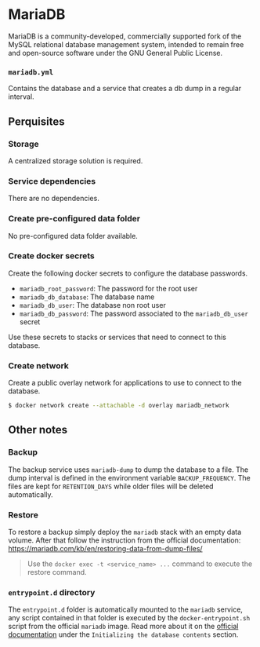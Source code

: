 # MariaDB

MariaDB is a community-developed, commercially supported fork of the MySQL relational database management system, intended to remain free and open-source software under the GNU General Public License.

### `mariadb.yml`
Contains the database and a service that creates a db dump in a regular interval.

## Perquisites
### Storage
A centralized storage solution is required.

### Service dependencies
There are no dependencies.

### Create pre-configured data folder
No pre-configured data folder available.

### Create docker secrets
Create the following docker secrets to configure the database passwords.

- `mariadb_root_password`: The password for the root user
- `mariadb_db_database`: The database name
- `mariadb_db_user`: The database non root user
- `mariadb_db_password`: The password associated to the `mariadb_db_user` secret

Use these secrets to stacks or services that need to connect to this database.

### Create network
Create a public overlay network for applications to use to connect to the database.

```sh
$ docker network create --attachable -d overlay mariadb_network
```

## Other notes
### Backup 
The backup service uses `mariadb-dump` to dump the database to a file. The dump interval is defined in the environment variable `BACKUP_FREQUENCY`. The files are kept for `RETENTION_DAYS` while older files will be deleted automatically.

### Restore 
To restore a backup simply deploy the `mariadb` stack with an empty data volume. After that follow the instruction from the official documentation: https://mariadb.com/kb/en/restoring-data-from-dump-files/
> Use the `docker exec -t <service_name> ...` command to execute the restore command.

### `entrypoint.d` directory
The `entrypoint.d` folder is automatically mounted to the `mariadb` service, any script contained in that folder is executed by the `docker-entrypoint.sh` script from the official `mariadb` image. Read more about it on the [official documentation](https://hub.docker.com/_/mariadb/) under the `Initializing the database contents` section.